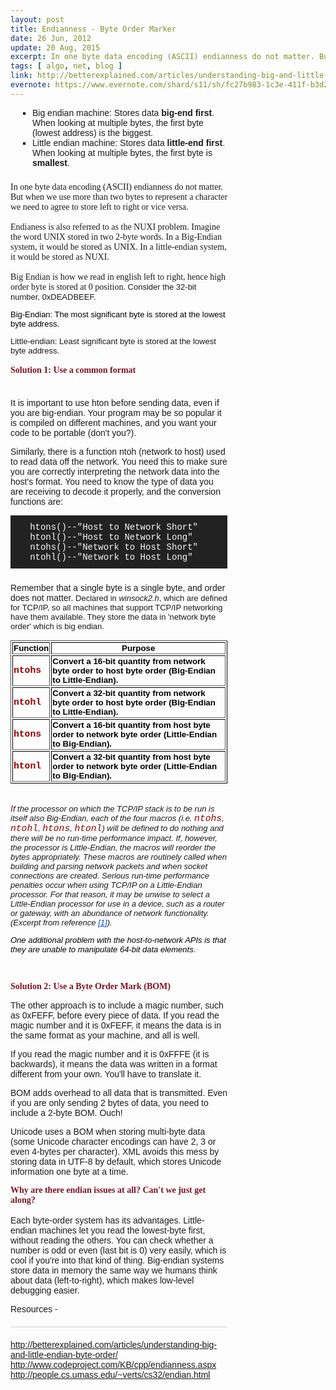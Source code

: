 ```yaml
---
layout: post
title: Endianness - Byte Order Marker
date: 26 Jun, 2012
update: 20 Aug, 2015
excerpt: In one byte data encoding (ASCII) endianness do not matter. But when we use more than two bytes to represent a character we need to agree to store left to right or vice versa.
tags: [ algo, net, blog ] 
link: http://betterexplained.com/articles/understanding-big-and-little-endian-byte-order/ 
evernote: https://www.evernote.com/shard/s11/sh/fc27b983-1c3e-411f-b3d2-3fc8bd9df9ff/43b61d5be27f37eb52d7926e86d78481 
---
```

<en-note>
<div style="display: block; border-bottom-width: medium; border-bottom-style: none; margin: 0px; padding: 0px 0pt 0pt; position: relative; font-family: Verdana, sans-serif;">
<div style="background-repeat: initial initial;display:block;width:68.9%;">
<div style="border: 0pt none; font-style: inherit; margin: 0pt; outline: none 0pt; padding: 0pt; vertical-align: baseline; clear: both; text-decoration: none;">
<div>
<div style="background-attachment: scroll; background-color: transparent; background-image: none; border: 0px none rgb(0, 0, 0); border-collapse: separate; border-spacing: 0px; bottom: auto; caption-side: top; clear: none; clip: auto; content: none; counter-increment: none; counter-reset: none; cursor: auto; direction: ltr; display: block; empty-cells: show; float: none; font-family: Verdana, Arial, sans-serif; font-style: normal; font-variant: normal; font-weight: 400; height: auto; left: auto; letter-spacing: normal; list-style: disc outside none; margin: 13.3333px 0px; max-height: none; max-width: none; min-height: 0px; min-width: 0px; opacity: 1; outline: rgb(0, 0, 0) none 0px; outline-offset: 0px; overflow: visible; padding: 0px; page-break-after: auto; page-break-before: auto; pointer-events: auto; position: static; right: auto; table-layout: auto; text-align: start; text-decoration: none; text-indent: 0px; text-shadow: none; text-transform: none; top: auto; unicode-bidi: embed; vertical-align: baseline; visibility: visible; white-space: normal; width: auto; word-spacing: 0px; z-index: auto; background-clip: border-box; background-origin: padding-box; border-bottom-left-radius: 0px; border-bottom-right-radius: 0px; border-top-left-radius: 0px; border-top-right-radius: 0px; resize: none; word-wrap: normal; clip-path: none; clip-rule: nonzero; color-interpolation: srgb; color-interpolation-filters: linearrgb; dominant-baseline: auto; fill: #000000; fill-opacity: 1; fill-rule: nonzero; filter: none; flood-color: #000000; flood-opacity: 1; lighting-color: #ffffff; image-rendering: auto; mask: none; marker-end: none; marker-mid: none; marker-start: none; shape-rendering: auto; stop-color: #000000; stop-opacity: 1; stroke: none; stroke-dasharray: none; stroke-dashoffset: 0px; stroke-linecap: butt; stroke-linejoin: miter; stroke-miterlimit: 4; stroke-opacity: 1; stroke-width: 1px; text-anchor: start; text-rendering: auto; background-position: 0% 0%; background-repeat: repeat repeat;"></div>
<ul style="border: 0pt none; font-family: inherit; font-style: inherit; font-weight: inherit; margin: 0pt 0pt 1.625em 2.5em; outline: none 0pt; padding: 0pt; vertical-align: baseline; list-style: square outside none;">
<li style="border: 0pt none; font-family: inherit; font-style: inherit; font-weight: inherit; margin: 0pt; outline: none 0pt; padding: 0pt; vertical-align: baseline;">Big endian machine: Stores data <strong style="border: 0pt none; font-family: inherit; font-style: inherit; font-weight: bold; margin: 0pt; outline: none 0pt; padding: 0pt; vertical-align: baseline;">big-end first</strong>. When looking at multiple bytes, the first byte (lowest address) is the biggest.</li>
<li style="border: 0pt none; font-family: inherit; font-style: inherit; font-weight: inherit; margin: 0pt; outline: none 0pt; padding: 0pt; vertical-align: baseline;">Little endian machine: Stores data <strong style="border: 0pt none; font-family: inherit; font-style: inherit; font-weight: bold; margin: 0pt; outline: none 0pt; padding: 0pt; vertical-align: baseline;">little-end first</strong>. When looking at multiple bytes, the first byte is <strong style="border: 0pt none; font-family: inherit; font-style: inherit; font-weight: bold; margin: 0pt; outline: none 0pt; padding: 0pt; vertical-align: baseline;">smallest</strong>.</li>
</ul>
<div style="background-attachment: scroll; background-color: transparent; background-image: none; border: 0px none rgb(0, 0, 0); border-collapse: separate; border-spacing: 0px; bottom: auto; caption-side: top; clear: none; clip: auto; content: none; counter-increment: none; counter-reset: none; cursor: auto; direction: ltr; display: block; empty-cells: show; float: none; font-family: Verdana, Arial, sans-serif; font-style: normal; font-variant: normal; font-weight: 400; height: auto; left: auto; letter-spacing: normal; list-style: disc outside none; margin: 13.3333px 0px; max-height: none; max-width: none; min-height: 0px; min-width: 0px; opacity: 1; outline: rgb(0, 0, 0) none 0px; outline-offset: 0px; overflow: visible; padding: 0px; page-break-after: auto; page-break-before: auto; pointer-events: auto; position: static; right: auto; table-layout: auto; text-align: start; text-decoration: none; text-indent: 0px; text-shadow: none; text-transform: none; top: auto; unicode-bidi: embed; vertical-align: baseline; visibility: visible; white-space: normal; width: auto; word-spacing: 0px; z-index: auto; background-clip: border-box; background-origin: padding-box; border-bottom-left-radius: 0px; border-bottom-right-radius: 0px; border-top-left-radius: 0px; border-top-right-radius: 0px; resize: none; word-wrap: normal; clip-path: none; clip-rule: nonzero; color-interpolation: srgb; color-interpolation-filters: linearrgb; dominant-baseline: auto; fill: #000000; fill-opacity: 1; fill-rule: nonzero; filter: none; flood-color: #000000; flood-opacity: 1; lighting-color: #ffffff; image-rendering: auto; mask: none; marker-end: none; marker-mid: none; marker-start: none; shape-rendering: auto; stop-color: #000000; stop-opacity: 1; stroke: none; stroke-dasharray: none; stroke-dashoffset: 0px; stroke-linecap: butt; stroke-linejoin: miter; stroke-miterlimit: 4; stroke-opacity: 1; stroke-width: 1px; text-anchor: start; text-rendering: auto; background-position: 0% 0%; background-repeat: repeat repeat;"></div>
</div>
<div><span style="font-family: Georgia;">In one byte data encoding (ASCII) endianness do not matter. But when we use more than two bytes to represent a character we need to agree to store left to right or vice versa.</span></div>
<div><span style="font-family: Georgia;"><br/></span></div>
<div><span style="font-family: Georgia;">Endianess is also referred to as the NUXI problem. Imagine the word UNIX stored in two 2-byte words. In a Big-Endian system, it would be stored as UNIX. In a little-endian system, it would be stored as NUXI.</span></div>
<div><span style="font-family: Georgia;"><br/></span></div>
<div><span style="font-family: Georgia;">Big Endian is how we read in english left to right, hence high order byte is stored at 0 position.</span><span style="font-family: Verdana, Arial, sans-serif;"><span style="font-size: 13px;"> Consider the 32-bit number, 0xDEADBEEF. </span></span></div>
<div>
<p style="background-attachment: scroll; background-color: transparent; background-image: none; border-bottom-color: rgb(0, 0, 0); border-bottom-style: none; border-bottom-width: 0px; border-collapse: separate; border-left-color: rgb(0, 0, 0); border-left-style: none; border-left-width: 0px; border-right-color: rgb(0, 0, 0); border-right-style: none; border-right-width: 0px; -webkit-border-horizontal-spacing: 0px; -webkit-border-vertical-spacing: 0px; border-top-color: rgb(0, 0, 0); border-top-style: none; border-top-width: 0px; bottom: auto; caption-side: top; clear: none; clip: auto; color: rgb(0, 0, 0); content: none; counter-increment: none; counter-reset: none; cursor: auto; direction: ltr; display: block; empty-cells: show; float: none; font-family: Verdana, Arial, sans-serif; font-size: 13.3333px; font-style: normal; font-variant: normal; font-weight: 400; height: auto; left: auto; letter-spacing: normal; list-style-image: none; list-style-position: outside; list-style-type: disc; margin-bottom: 13.3333px; margin-left: 0px; margin-right: 0px; margin-top: 13.3333px; max-height: none; max-width: none; min-height: 0px; min-width: 0px; opacity: 1; outline-color: rgb(0, 0, 0); outline-style: none; outline-width: 0px; outline-offset: 0px; overflow-x: visible; overflow-y: visible; padding-bottom: 0px; padding-left: 0px; padding-right: 0px; padding-top: 0px; page-break-after: auto; page-break-before: auto; pointer-events: auto; position: static; right: auto; table-layout: auto; text-align: start; text-decoration: none; text-indent: 0px; text-shadow: none; text-transform: none; top: auto; unicode-bidi: embed; vertical-align: baseline; visibility: visible; white-space: normal; width: auto; word-spacing: 0px; z-index: auto; background-clip: border-box; background-origin: padding-box; background-size: ; border-bottom-left-radius: 0px 0px; border-bottom-right-radius: 0px 0px; border-top-left-radius: 0px 0px; border-top-right-radius: 0px 0px; resize: none; word-wrap: normal; clip-path: none; clip-rule: nonzero; color-interpolation: srgb; color-interpolation-filters: linearrgb; dominant-baseline: auto; fill: #000000; fill-opacity: 1; fill-rule: nonzero; filter: none; flood-color: #000000; flood-opacity: 1; lighting-color: #FFFFFF; image-rendering: auto; mask: none; marker-end: none; marker-mid: none; marker-start: none; shape-rendering: auto; stop-color: #000000; stop-opacity: 1; stroke: none; stroke-dasharray: none; stroke-dashoffset: 0px; stroke-linecap: butt; stroke-linejoin: miter; stroke-miterlimit: 4; stroke-opacity: 1; stroke-width: 1px; text-anchor: start; text-rendering: auto; background-position: 0% 0%; background-repeat: repeat repeat;"><en-media alt="Big-Endian" hash="b0ff716482c1758c38e36168e4e386c4" height="152" style="cursor: default; vertical-align: middle; height: auto;" type="image/gif" width="381"></en-media></p>
<div style="background-attachment: scroll; background-color: transparent; background-image: none; border: 0px none rgb(0, 0, 0); border-collapse: separate; border-spacing: 0px; bottom: auto; caption-side: top; clear: none; clip: auto; color: rgb(0, 0, 0); content: none; counter-increment: none; counter-reset: none; cursor: auto; direction: ltr; display: block; empty-cells: show; float: none; font-family: Verdana, Arial, sans-serif; font-size: 13px; font-style: normal; font-variant: normal; font-weight: 400; height: auto; left: auto; letter-spacing: normal; list-style: disc outside none; margin: 13.3333px 0px; max-height: none; max-width: none; min-height: 0px; min-width: 0px; opacity: 1; outline: rgb(0, 0, 0) none 0px; outline-offset: 0px; overflow: visible; padding: 0px; page-break-after: auto; page-break-before: auto; pointer-events: auto; position: static; right: auto; table-layout: auto; text-align: start; text-decoration: none; text-indent: 0px; text-shadow: none; text-transform: none; top: auto; unicode-bidi: embed; vertical-align: baseline; visibility: visible; white-space: normal; width: auto; word-spacing: 0px; z-index: auto; background-clip: border-box; background-origin: padding-box; border-bottom-left-radius: 0px; border-bottom-right-radius: 0px; border-top-left-radius: 0px; border-top-right-radius: 0px; resize: none; word-wrap: normal; clip-path: none; clip-rule: nonzero; color-interpolation: srgb; color-interpolation-filters: linearrgb; dominant-baseline: auto; fill: #000000; fill-opacity: 1; fill-rule: nonzero; filter: none; flood-color: #000000; flood-opacity: 1; lighting-color: #ffffff; image-rendering: auto; mask: none; marker-end: none; marker-mid: none; marker-start: none; shape-rendering: auto; stop-color: #000000; stop-opacity: 1; stroke: none; stroke-dasharray: none; stroke-dashoffset: 0px; stroke-linecap: butt; stroke-linejoin: miter; stroke-miterlimit: 4; stroke-opacity: 1; stroke-width: 1px; text-anchor: start; text-rendering: auto; background-position: 0% 0%; background-repeat: repeat repeat;">
<div>Big-Endian: The most significant byte is stored at the lowest byte address.</div>
</div>
<p style="background-attachment: scroll; background-color: transparent; background-image: none; border-bottom-color: rgb(0, 0, 0); border-bottom-style: none; border-bottom-width: 0px; border-collapse: separate; border-left-color: rgb(0, 0, 0); border-left-style: none; border-left-width: 0px; border-right-color: rgb(0, 0, 0); border-right-style: none; border-right-width: 0px; -webkit-border-horizontal-spacing: 0px; -webkit-border-vertical-spacing: 0px; border-top-color: rgb(0, 0, 0); border-top-style: none; border-top-width: 0px; bottom: auto; caption-side: top; clear: none; clip: auto; color: rgb(0, 0, 0); content: none; counter-increment: none; counter-reset: none; cursor: auto; direction: ltr; display: block; empty-cells: show; float: none; font-family: Verdana, Arial, sans-serif; font-size: 13.3333px; font-style: normal; font-variant: normal; font-weight: 400; height: auto; left: auto; letter-spacing: normal; list-style-image: none; list-style-position: outside; list-style-type: disc; margin-bottom: 13.3333px; margin-left: 0px; margin-right: 0px; margin-top: 13.3333px; max-height: none; max-width: none; min-height: 0px; min-width: 0px; opacity: 1; outline-color: rgb(0, 0, 0); outline-style: none; outline-width: 0px; outline-offset: 0px; overflow-x: visible; overflow-y: visible; padding-bottom: 0px; padding-left: 0px; padding-right: 0px; padding-top: 0px; page-break-after: auto; page-break-before: auto; pointer-events: auto; position: static; right: auto; table-layout: auto; text-align: start; text-decoration: none; text-indent: 0px; text-shadow: none; text-transform: none; top: auto; unicode-bidi: embed; vertical-align: baseline; visibility: visible; white-space: normal; width: auto; word-spacing: 0px; z-index: auto; background-clip: border-box; background-origin: padding-box; background-size: ; border-bottom-left-radius: 0px 0px; border-bottom-right-radius: 0px 0px; border-top-left-radius: 0px 0px; border-top-right-radius: 0px 0px; resize: none; word-wrap: normal; clip-path: none; clip-rule: nonzero; color-interpolation: srgb; color-interpolation-filters: linearrgb; dominant-baseline: auto; fill: #000000; fill-opacity: 1; fill-rule: nonzero; filter: none; flood-color: #000000; flood-opacity: 1; lighting-color: #FFFFFF; image-rendering: auto; mask: none; marker-end: none; marker-mid: none; marker-start: none; shape-rendering: auto; stop-color: #000000; stop-opacity: 1; stroke: none; stroke-dasharray: none; stroke-dashoffset: 0px; stroke-linecap: butt; stroke-linejoin: miter; stroke-miterlimit: 4; stroke-opacity: 1; stroke-width: 1px; text-anchor: start; text-rendering: auto; background-position: 0% 0%; background-repeat: repeat repeat;"><en-media alt="Little-Endian" hash="894690183e7c4e948860c143a6803ceb" height="159" style="cursor: default; vertical-align: middle; height: auto;" type="image/gif" width="380"></en-media></p>
</div>
<div style="background-attachment: scroll; background-color: transparent; background-image: none; border: 0px none rgb(0, 0, 0); border-collapse: separate; border-spacing: 0px; bottom: auto; caption-side: top; clear: none; clip: auto; content: none; counter-increment: none; counter-reset: none; cursor: auto; direction: ltr; display: block; empty-cells: show; float: none; font-family: Verdana, Arial, sans-serif; font-style: normal; font-variant: normal; font-weight: 400; height: auto; left: auto; letter-spacing: normal; list-style: disc outside none; margin: 13.3333px 0px; max-height: none; max-width: none; min-height: 0px; min-width: 0px; opacity: 1; outline: rgb(0, 0, 0) none 0px; outline-offset: 0px; overflow: visible; padding: 0px; page-break-after: auto; page-break-before: auto; pointer-events: auto; position: static; right: auto; table-layout: auto; text-align: start; text-decoration: none; text-indent: 0px; text-shadow: none; text-transform: none; top: auto; unicode-bidi: embed; vertical-align: baseline; visibility: visible; white-space: normal; width: auto; word-spacing: 0px; z-index: auto; background-clip: border-box; background-origin: padding-box; border-bottom-left-radius: 0px; border-bottom-right-radius: 0px; border-top-left-radius: 0px; border-top-right-radius: 0px; resize: none; word-wrap: normal; clip-path: none; clip-rule: nonzero; color-interpolation: srgb; color-interpolation-filters: linearrgb; dominant-baseline: auto; fill: #000000; fill-opacity: 1; fill-rule: nonzero; filter: none; flood-color: #000000; flood-opacity: 1; lighting-color: #ffffff; image-rendering: auto; mask: none; marker-end: none; marker-mid: none; marker-start: none; shape-rendering: auto; stop-color: #000000; stop-opacity: 1; stroke: none; stroke-dasharray: none; stroke-dashoffset: 0px; stroke-linecap: butt; stroke-linejoin: miter; stroke-miterlimit: 4; stroke-opacity: 1; stroke-width: 1px; text-anchor: start; text-rendering: auto; background-position: 0% 0%; background-repeat: repeat repeat;">
<div><span style="font-size: 13px;">Little-endian: Least significant byte is stored at the lowest byte address.</span></div>
<div><b><span style="font-family: Georgia;"><span style="color: rgb(130, 17, 34);"><br/></span></span></b></div>
<div><span style="font-family: Georgia;"><span style="color: rgb(130, 17, 34);"><b><span style="font-size: 12px;"><span style="font-size: 14px;">Solution 1: Use a common format</span></span></b></span></span></div>
</div>
<div style="background-attachment: scroll; background-color: transparent; background-image: none; border: 0px none rgb(0, 0, 0); border-collapse: separate; border-spacing: 0px; bottom: auto; caption-side: top; clear: none; clip: auto; content: none; counter-increment: none; counter-reset: none; cursor: auto; direction: ltr; display: block; empty-cells: show; float: none; font-family: Verdana, Arial, sans-serif; font-style: normal; font-variant: normal; font-weight: 400; height: auto; left: auto; letter-spacing: normal; list-style: disc outside none; margin: 13.3333px 0px; max-height: none; max-width: none; min-height: 0px; min-width: 0px; opacity: 1; outline: rgb(0, 0, 0) none 0px; outline-offset: 0px; overflow: visible; padding: 0px; page-break-after: auto; page-break-before: auto; pointer-events: auto; position: static; right: auto; table-layout: auto; text-align: start; text-decoration: none; text-indent: 0px; text-shadow: none; text-transform: none; top: auto; unicode-bidi: embed; vertical-align: baseline; visibility: visible; white-space: normal; width: auto; word-spacing: 0px; z-index: auto; background-clip: border-box; background-origin: padding-box; border-bottom-left-radius: 0px; border-bottom-right-radius: 0px; border-top-left-radius: 0px; border-top-right-radius: 0px; resize: none; word-wrap: normal; clip-path: none; clip-rule: nonzero; color-interpolation: srgb; color-interpolation-filters: linearrgb; dominant-baseline: auto; fill: #000000; fill-opacity: 1; fill-rule: nonzero; filter: none; flood-color: #000000; flood-opacity: 1; lighting-color: #ffffff; image-rendering: auto; mask: none; marker-end: none; marker-mid: none; marker-start: none; shape-rendering: auto; stop-color: #000000; stop-opacity: 1; stroke: none; stroke-dasharray: none; stroke-dashoffset: 0px; stroke-linecap: butt; stroke-linejoin: miter; stroke-miterlimit: 4; stroke-opacity: 1; stroke-width: 1px; text-anchor: start; text-rendering: auto; background-position: 0% 0%; background-repeat: repeat repeat;"></div>
</div>
</div>
<div style="border: 0pt none; font-family: inherit; font-style: inherit; font-weight: inherit; margin: 0pt; outline: none 0pt; padding: 1.625em 0pt 0pt; vertical-align: baseline; width: 68.9%;">
<div style="border: 0pt none; font-family: inherit; font-style: inherit; font-weight: inherit; margin: 0pt 0pt 1em; outline: none 0pt; padding: 0pt; vertical-align: baseline;">
<div>It is important to use hton before sending data, even if you are big-endian. Your program may be so popular it is compiled on different machines, and you want your code to be portable (don't you?).</div>
</div>
<p style="border: 0pt none; font-family: inherit; font-style: inherit; font-weight: inherit; margin: 0pt 0pt 1em; outline: none 0pt; padding: 0pt; vertical-align: baseline;">Similarly, there is a function ntoh (network to host) used to read data off the network. You need this to make sure you are correctly interpreting the network data into the host's format. You need to know the type of data you are receiving to decode it properly, and the conversion functions are:</p>
<pre style="background-image: none; border: 0pt none; font-family: 'Courier 10 Pitch', Courier, monospace; font-style: normal; font-weight: normal; margin: 0pt 0pt 1.625em; outline: none 0pt; padding: 0.75em 1.625em; vertical-align: baseline; background-attachment: scroll; background-color: rgb(34, 34, 34); font-variant: normal; overflow: auto; color: rgb(250, 250, 250); background-position: 0% 0%; background-repeat: repeat repeat;">
 htons()--"Host to Network Short"
 htonl()--"Host to Network Long"
 ntohs()--"Network to Host Short"
 ntohl()--"Network to Host Long"
</pre>
<div style="border: 0pt none; font-family: inherit; font-style: inherit; font-weight: inherit; margin: 0pt 0pt 1em; outline: none 0pt; padding: 0pt; vertical-align: baseline;">
<div>Remember that a single byte is a single byte, and order does not matter.<span style="font-size: 13px;"> Declared in <i style="display:inline;font-style:italic;margin-bottom:0px;margin-top:0px;unicode-bidi:normal;">winsock2.h</i>, which are defined for TCP/IP, so all machines that support TCP/IP networking have them available. They store the data in 'network byte order' which is big endian.</span></div>
<div><span style="font-size: 13px;"><br/></span></div>
<div>
<div>
<table border="1" style="background-attachment: scroll; background-color: transparent; background-image: none; border-bottom-color: rgb(0, 0, 0); border-bottom-style: outset; border-bottom-width: 1px; border-collapse: separate; border-left-color: rgb(0, 0, 0); border-left-style: outset; border-left-width: 1px; border-right-color: rgb(0, 0, 0); border-right-style: outset; border-right-width: 1px; -webkit-border-horizontal-spacing: 2px; -webkit-border-vertical-spacing: 2px; border-top-color: rgb(0, 0, 0); border-top-style: outset; border-top-width: 1px; bottom: auto; caption-side: top; clear: none; clip: auto; color: rgb(0, 0, 0); content: none; counter-increment: none; counter-reset: none; cursor: auto; direction: ltr; display: table; empty-cells: show; float: none; font-family: serif; font-size: 16px; font-style: normal; font-variant: normal; font-weight: 400; height: auto; left: auto; letter-spacing: normal; list-style-image: none; list-style-position: outside; list-style-type: disc; margin-bottom: 0px; margin-left: 0px; margin-right: 0px; margin-top: 0px; max-height: none; max-width: none; min-height: 0px; min-width: 0px; opacity: 1; outline-color: rgb(0, 0, 0); outline-style: none; outline-width: 0px; outline-offset: 0px; overflow-x: visible; overflow-y: visible; padding-bottom: 0px; padding-left: 0px; padding-right: 0px; padding-top: 0px; page-break-after: auto; page-break-before: auto; pointer-events: auto; position: static; right: auto; table-layout: auto; text-align: start; text-decoration: none; text-indent: 0px; text-shadow: none; text-transform: none; top: auto; unicode-bidi: embed; vertical-align: baseline; visibility: visible; white-space: normal; width: auto; word-spacing: 0px; z-index: auto; background-clip: border-box; background-origin: padding-box; background-size: ; border-bottom-left-radius: 0px 0px; border-bottom-right-radius: 0px 0px; border-top-left-radius: 0px 0px; border-top-right-radius: 0px 0px; resize: none; word-wrap: normal; clip-path: none; clip-rule: nonzero; color-interpolation: srgb; color-interpolation-filters: linearrgb; dominant-baseline: auto; fill: #000000; fill-opacity: 1; fill-rule: nonzero; filter: none; flood-color: #000000; flood-opacity: 1; lighting-color: #FFFFFF; image-rendering: auto; mask: none; marker-end: none; marker-mid: none; marker-start: none; shape-rendering: auto; stop-color: #000000; stop-opacity: 1; stroke: none; stroke-dasharray: none; stroke-dashoffset: 0px; stroke-linecap: butt; stroke-linejoin: miter; stroke-miterlimit: 4; stroke-opacity: 1; stroke-width: 1px; text-anchor: start; text-rendering: auto; background-position: 0% 0%; background-repeat: repeat repeat;">
<tbody style="border-bottom-style:none;border-bottom-width:0px;border-left-style:none;border-left-width:0px;border-right-style:none;border-right-width:0px;border-top-style:none;border-top-width:0px;display:table-row-group;vertical-align:middle;-moz-box-sizing:content-box;">
<tr style="display:table-row;font-family:Verdana,Arial,Sans-Serif;font-size:13.3333px;-moz-column-gap:13.3333px;">
<th style="border-bottom-style:inset;border-bottom-width:1px;border-left-style:inset;border-left-width:1px;border-right-style:inset;border-right-width:1px;border-top-style:inset;border-top-width:1px;display:table-cell;font-weight:700;padding-bottom:1px;padding-left:1px;padding-right:1px;padding-top:1px;text-align:center;">Function</th>
<th style="border-bottom-style:inset;border-bottom-width:1px;border-left-style:inset;border-left-width:1px;border-right-style:inset;border-right-width:1px;border-top-style:inset;border-top-width:1px;display:table-cell;font-weight:700;padding-bottom:1px;padding-left:1px;padding-right:1px;padding-top:1px;text-align:center;">Purpose</th>
</tr>
<tr style="display:table-row;font-family:Verdana,Arial,Sans-Serif;font-size:13.3333px;-moz-column-gap:13.3333px;">
<td style="border-bottom-style:inset;border-bottom-width:1px;border-left-style:inset;border-left-width:1px;border-right-style:inset;border-right-width:1px;border-top-style:inset;border-top-width:1px;display:table-cell;padding-bottom:1px;padding-left:1px;padding-right:1px;padding-top:1px;"><b><code style="border-bottom-color:rgb(153, 0, 0);border-bottom-style:none;border-bottom-width:0px;border-left-color:rgb(153, 0, 0);border-left-style:none;border-left-width:0px;border-right-color:rgb(153, 0, 0);border-right-style:none;border-right-width:0px;border-top-color:rgb(153, 0, 0);border-top-style:none;border-top-width:0px;color:rgb(153, 0, 0);display:inline;font-family:'Courier New',Courier,mono;font-size:14.6667px;padding-bottom:0px;padding-left:0px;padding-right:0px;padding-top:0px;unicode-bidi:normal;vertical-align:baseline;-moz-column-gap:14.6667px;-moz-column-rule-color:rgb(153, 0, 0);">ntohs</code></b></td>
<td style="border-bottom-style:inset;border-bottom-width:1px;border-left-style:inset;border-left-width:1px;border-right-style:inset;border-right-width:1px;border-top-style:inset;border-top-width:1px;display:table-cell;padding-bottom:1px;padding-left:1px;padding-right:1px;padding-top:1px;"><b>Convert a 16-bit quantity from network byte order to host byte order (Big-Endian to Little-Endian).</b></td>
</tr>
<tr style="display:table-row;font-family:Verdana,Arial,Sans-Serif;font-size:13.3333px;-moz-column-gap:13.3333px;">
<td style="border-bottom-style:inset;border-bottom-width:1px;border-left-style:inset;border-left-width:1px;border-right-style:inset;border-right-width:1px;border-top-style:inset;border-top-width:1px;display:table-cell;padding-bottom:1px;padding-left:1px;padding-right:1px;padding-top:1px;"><b><code style="border-bottom-color:rgb(153, 0, 0);border-bottom-style:none;border-bottom-width:0px;border-left-color:rgb(153, 0, 0);border-left-style:none;border-left-width:0px;border-right-color:rgb(153, 0, 0);border-right-style:none;border-right-width:0px;border-top-color:rgb(153, 0, 0);border-top-style:none;border-top-width:0px;color:rgb(153, 0, 0);display:inline;font-family:'Courier New',Courier,mono;font-size:14.6667px;padding-bottom:0px;padding-left:0px;padding-right:0px;padding-top:0px;unicode-bidi:normal;vertical-align:baseline;-moz-column-gap:14.6667px;-moz-column-rule-color:rgb(153, 0, 0);">ntohl</code></b></td>
<td style="border-bottom-style:inset;border-bottom-width:1px;border-left-style:inset;border-left-width:1px;border-right-style:inset;border-right-width:1px;border-top-style:inset;border-top-width:1px;display:table-cell;padding-bottom:1px;padding-left:1px;padding-right:1px;padding-top:1px;"><b>Convert a 32-bit quantity from network byte order to host byte order (Big-Endian to Little-Endian).</b></td>
</tr>
<tr style="display:table-row;font-family:Verdana,Arial,Sans-Serif;font-size:13.3333px;-moz-column-gap:13.3333px;">
<td style="border-bottom-style:inset;border-bottom-width:1px;border-left-style:inset;border-left-width:1px;border-right-style:inset;border-right-width:1px;border-top-style:inset;border-top-width:1px;display:table-cell;padding-bottom:1px;padding-left:1px;padding-right:1px;padding-top:1px;"><b><code style="border-bottom-color:rgb(153, 0, 0);border-bottom-style:none;border-bottom-width:0px;border-left-color:rgb(153, 0, 0);border-left-style:none;border-left-width:0px;border-right-color:rgb(153, 0, 0);border-right-style:none;border-right-width:0px;border-top-color:rgb(153, 0, 0);border-top-style:none;border-top-width:0px;color:rgb(153, 0, 0);display:inline;font-family:'Courier New',Courier,mono;font-size:14.6667px;padding-bottom:0px;padding-left:0px;padding-right:0px;padding-top:0px;unicode-bidi:normal;vertical-align:baseline;-moz-column-gap:14.6667px;-moz-column-rule-color:rgb(153, 0, 0);">htons</code></b></td>
<td style="border-bottom-style:inset;border-bottom-width:1px;border-left-style:inset;border-left-width:1px;border-right-style:inset;border-right-width:1px;border-top-style:inset;border-top-width:1px;display:table-cell;padding-bottom:1px;padding-left:1px;padding-right:1px;padding-top:1px;"><b>Convert a 16-bit quantity from host byte order to network byte order (Little-Endian to Big-Endian).</b></td>
</tr>
<tr style="display:table-row;font-family:Verdana,Arial,Sans-Serif;font-size:13.3333px;-moz-column-gap:13.3333px;">
<td style="border-bottom-style:inset;border-bottom-width:1px;border-left-style:inset;border-left-width:1px;border-right-style:inset;border-right-width:1px;border-top-style:inset;border-top-width:1px;display:table-cell;padding-bottom:1px;padding-left:1px;padding-right:1px;padding-top:1px;"><b><code style="border-bottom-color:rgb(153, 0, 0);border-bottom-style:none;border-bottom-width:0px;border-left-color:rgb(153, 0, 0);border-left-style:none;border-left-width:0px;border-right-color:rgb(153, 0, 0);border-right-style:none;border-right-width:0px;border-top-color:rgb(153, 0, 0);border-top-style:none;border-top-width:0px;color:rgb(153, 0, 0);display:inline;font-family:'Courier New',Courier,mono;font-size:14.6667px;padding-bottom:0px;padding-left:0px;padding-right:0px;padding-top:0px;unicode-bidi:normal;vertical-align:baseline;-moz-column-gap:14.6667px;-moz-column-rule-color:rgb(153, 0, 0);">htonl</code></b></td>
<td style="border-bottom-style:inset;border-bottom-width:1px;border-left-style:inset;border-left-width:1px;border-right-style:inset;border-right-width:1px;border-top-style:inset;border-top-width:1px;display:table-cell;padding-bottom:1px;padding-left:1px;padding-right:1px;padding-top:1px;"><b>Convert a 32-bit quantity from host byte order to network byte order (Little-Endian to Big-Endian).</b></td>
</tr>
</tbody>
</table>
</div>
<div><b><span style="color: rgb(130, 17, 34);"><br/></span></b></div>
<div><b><span style="color: rgb(130, 17, 34);"><br/></span></b></div>
<div><i><span style="color: rgb(130, 17, 34);">I</span></i><span style="font-family: Verdana, Arial, sans-serif;"><span style="font-size: 13px;"><i>f the processor on which the TCP/IP stack is to be run is itself also Big-Endian, each of the four macros (i.e. <code style="border-bottom-color:rgb(153, 0, 0);border-left-color:rgb(153, 0, 0);border-right-color:rgb(153, 0, 0);border-top-color:rgb(153, 0, 0);color:rgb(153, 0, 0);display:inline;font-family:'Courier New',Courier,mono;font-size:14.6667px;margin-bottom:0px;margin-top:0px;unicode-bidi:normal;-moz-column-gap:14.6667px;-moz-column-rule-color:rgb(153, 0, 0);">ntohs</code>, <code style="border-bottom-color:rgb(153, 0, 0);border-left-color:rgb(153, 0, 0);border-right-color:rgb(153, 0, 0);border-top-color:rgb(153, 0, 0);color:rgb(153, 0, 0);display:inline;font-family:'Courier New',Courier,mono;font-size:14.6667px;margin-bottom:0px;margin-top:0px;unicode-bidi:normal;-moz-column-gap:14.6667px;-moz-column-rule-color:rgb(153, 0, 0);">ntohl</code>, <code style="border-bottom-color:rgb(153, 0, 0);border-left-color:rgb(153, 0, 0);border-right-color:rgb(153, 0, 0);border-top-color:rgb(153, 0, 0);color:rgb(153, 0, 0);display:inline;font-family:'Courier New',Courier,mono;font-size:14.6667px;margin-bottom:0px;margin-top:0px;unicode-bidi:normal;-moz-column-gap:14.6667px;-moz-column-rule-color:rgb(153, 0, 0);">htons</code>, <code style="border-bottom-color:rgb(153, 0, 0);border-left-color:rgb(153, 0, 0);border-right-color:rgb(153, 0, 0);border-top-color:rgb(153, 0, 0);color:rgb(153, 0, 0);display:inline;font-family:'Courier New',Courier,mono;font-size:14.6667px;margin-bottom:0px;margin-top:0px;unicode-bidi:normal;-moz-column-gap:14.6667px;-moz-column-rule-color:rgb(153, 0, 0);">htonl</code>) will be defined to do nothing and there will be no run-time performance impact. If, however, the processor is Little-Endian, the macros will reorder the bytes appropriately. These macros are routinely called when building and parsing network packets and when socket connections are created. Serious run-time performance penalties occur when using TCP/IP on a Little-Endian processor. For that reason, it may be unwise to select a Little-Endian processor for use in a device, such as a router or gateway, with an abundance of network functionality. (Excerpt from reference <a href="http://www.codeproject.com/KB/cpp/endianness.aspx#[1]" style="border-bottom-color:rgb(0, 76, 213);border-left-color:rgb(0, 76, 213);border-right-color:rgb(0, 76, 213);border-top-color:rgb(0, 76, 213);color:rgb(0, 76, 213);cursor:pointer;-moz-column-rule-color:rgb(0, 76, 213);">[1]</a>).</i></span></span></div>
<div style="background-attachment: scroll; background-color: transparent; background-image: none; border: 0px none rgb(0, 0, 0); border-collapse: separate; border-spacing: 0px; bottom: auto; caption-side: top; clear: none; clip: auto; color: rgb(0, 0, 0); content: none; counter-increment: none; counter-reset: none; cursor: auto; direction: ltr; display: block; empty-cells: show; float: none; font-family: Verdana, Arial, sans-serif; font-size: 13px; font-style: normal; font-variant: normal; font-weight: 400; height: auto; left: auto; letter-spacing: normal; list-style: disc outside none; margin: 13.3333px 0px; max-height: none; max-width: none; min-height: 0px; min-width: 0px; opacity: 1; outline: rgb(0, 0, 0) none 0px; outline-offset: 0px; overflow: visible; padding: 0px; page-break-after: auto; page-break-before: auto; pointer-events: auto; position: static; right: auto; table-layout: auto; text-align: start; text-decoration: none; text-indent: 0px; text-shadow: none; text-transform: none; top: auto; unicode-bidi: embed; vertical-align: baseline; visibility: visible; white-space: normal; width: auto; word-spacing: 0px; z-index: auto; background-clip: border-box; background-origin: padding-box; border-bottom-left-radius: 0px; border-bottom-right-radius: 0px; border-top-left-radius: 0px; border-top-right-radius: 0px; resize: none; word-wrap: normal; clip-path: none; clip-rule: nonzero; color-interpolation: srgb; color-interpolation-filters: linearrgb; dominant-baseline: auto; fill: #000000; fill-opacity: 1; fill-rule: nonzero; filter: none; flood-color: #000000; flood-opacity: 1; lighting-color: #ffffff; image-rendering: auto; mask: none; marker-end: none; marker-mid: none; marker-start: none; shape-rendering: auto; stop-color: #000000; stop-opacity: 1; stroke: none; stroke-dasharray: none; stroke-dashoffset: 0px; stroke-linecap: butt; stroke-linejoin: miter; stroke-miterlimit: 4; stroke-opacity: 1; stroke-width: 1px; text-anchor: start; text-rendering: auto; background-position: 0% 0%; background-repeat: repeat repeat;">
<div><i>One additional problem with the host-to-network APIs is that they are unable to manipulate 64-bit data elements.</i></div>
</div>
</div>
<div><br/></div>
</div>
<div style="border: 0pt none; font-family: inherit; font-style: inherit; font-weight: inherit; margin: 0pt 0pt 1em; outline: none 0pt; padding: 0pt; vertical-align: baseline;">
<div><span style="color: rgb(130, 17, 34);"><span style="font-family: Georgia;"><b><span style="font-size: 12px;"><span style="font-size: 14px;">Solution 2: Use a Byte Order Mark (BOM)</span></span></b></span></span></div>
</div>
<p style="border: 0pt none; font-family: inherit; font-style: inherit; font-weight: inherit; margin: 0pt 0pt 1em; outline: none 0pt; padding: 0pt; vertical-align: baseline;">The other approach is to include a magic number, such as 0xFEFF, before every piece of data. If you read the magic number and it is 0xFEFF, it means the data is in the same format as your machine, and all is well.</p>
<div style="border: 0pt none; font-family: inherit; font-style: inherit; font-weight: inherit; margin: 0pt 0pt 1em; outline: none 0pt; padding: 0pt; vertical-align: baseline;">
<div>If you read the magic number and it is 0xFFFE (it is backwards), it means the data was written in a format different from your own. You'll have to translate it.</div>
</div>
<div style="border: 0pt none; font-family: inherit; font-style: inherit; font-weight: inherit; margin: 0pt 0pt 1em; outline: none 0pt; padding: 0pt; vertical-align: baseline;">
<div><span style="border: 0pt none; font-family: inherit; font-style: inherit; font-weight: inherit; margin: 0pt; outline: none 0pt; padding: 0pt; vertical-align: baseline;">BOM</span> adds overhead to all data that is transmitted. Even if you are only sending 2 bytes of data, you need to include a 2-byte <span style="border: 0pt none; font-family: inherit; font-style: inherit; font-weight: inherit; margin: 0pt; outline: none 0pt; padding: 0pt; vertical-align: baseline;">BOM.</span> Ouch!</div>
</div>
<div style="border: 0pt none; font-family: inherit; font-style: inherit; font-weight: inherit; margin: 0pt 0pt 1em; outline: none 0pt; padding: 0pt; vertical-align: baseline;">
<div>Unicode uses a <span style="border: 0pt none; font-family: inherit; font-style: inherit; font-weight: inherit; margin: 0pt; outline: none 0pt; padding: 0pt; vertical-align: baseline;">BOM</span> when storing multi-byte data (some Unicode character encodings can have 2, 3 or even 4-bytes per character). <span style="border: 0pt none; font-family: inherit; font-style: inherit; font-weight: inherit; margin: 0pt; outline: none 0pt; padding: 0pt; vertical-align: baseline;">XML</span> avoids this mess by storing data in <span style="border: 0pt none; font-family: inherit; font-style: inherit; font-weight: inherit; margin: 0pt; outline: none 0pt; padding: 0pt; vertical-align: baseline;">UTF</span>-8 by default, which stores Unicode information one byte at a time. </div>
</div>
<div><span style="color: rgb(130, 17, 34);"><span style="font-family: Georgia;"><b><span style="font-size: 12px;"><span style="font-size: 14px;">Why are there endian issues at all? Can't we just get along?</span></span></b></span></span></div>
<div style="border: 0pt none; font-family: inherit; font-style: inherit; font-weight: inherit; margin: 0pt 0pt 1em; outline: none 0pt; padding: 0pt; vertical-align: baseline;">
<div><br/></div>
<div>Each byte-order system has its advantages. Little-endian machines let you read the lowest-byte first, without reading the others. You can check whether a number is odd or even (last bit is 0) very easily, which is cool if you're into that kind of thing. Big-endian systems store data in memory the same way we humans think about data (left-to-right), which makes low-level debugging easier.</div>
</div>
<div style="border: 0pt none; font-family: inherit; font-style: inherit; font-weight: inherit; margin: 0pt 0pt 1em; outline: none 0pt; padding: 0pt; vertical-align: baseline;">
<div><span style="font-size: 100%;">Resources -</span></div>
</div>
</div>
<div style="background-repeat: initial initial;border-top-width:0pt;border-right-width:0pt;border-bottom-width:0pt;border-left-width:0pt;border-top-style:none;border-right-style:none;border-bottom-style:none;border-left-style:none;border-top-color:initial;border-right-color:initial;border-bottom-color:initial;border-left-color:initial;border-image:initial;font-family:inherit;font-size:100%;font-style:inherit;font-weight:inherit;margin-top:0pt;margin-right:0pt;margin-bottom:0pt;margin-left:0pt;outline-width:0pt;outline-style:none;outline-color:initial;padding-top:0pt;padding-right:0pt;padding-bottom:0pt;padding-left:0pt;vertical-align:baseline;">
<div style="background-repeat: initial initial;border-top-width:1px;border-right-width:0pt;border-bottom-width:0pt;border-left-width:0pt;border-top-style:solid;border-right-style:none;border-bottom-style:none;border-left-style:none;border-top-color:rgb(204, 204, 204);border-right-color:initial;border-bottom-color:initial;border-left-color:initial;border-image:initial;font-family:inherit;font-size:100%;font-style:inherit;font-weight:inherit;margin-top:20px;margin-right:0pt;margin-bottom:0pt;margin-left:0pt;outline-width:0pt;outline-style:none;outline-color:initial;padding-top:20px;padding-right:0pt;padding-bottom:0pt;padding-left:0pt;vertical-align:baseline;width:68.9%;">
<div style="background-repeat: initial initial;border-top-width:0pt;border-right-width:0pt;border-bottom-width:0pt;border-left-width:0pt;border-top-style:none;border-right-style:none;border-bottom-style:none;border-left-style:none;border-top-color:initial;border-right-color:initial;border-bottom-color:initial;border-left-color:initial;border-image:initial;font-family:inherit;font-size:100%;font-style:inherit;font-weight:inherit;margin-top:0pt;margin-right:0pt;margin-bottom:0pt;margin-left:0pt;outline-width:0pt;outline-style:none;outline-color:initial;padding-top:0pt;padding-right:0pt;padding-bottom:0pt;padding-left:0pt;vertical-align:baseline;">
<div><a href="http://betterexplained.com/articles/understanding-big-and-little-endian-byte-order/">http://betterexplained.com/articles/understanding-big-and-little-endian-byte-order/</a></div>
<div><a href="http://www.codeproject.com/KB/cpp/endianness.aspx">http://www.codeproject.com/KB/cpp/endianness.aspx</a></div>
<div><a href="http://people.cs.umass.edu/~verts/cs32/endian.html">http://people.cs.umass.edu/~verts/cs32/endian.html</a></div>
<br clear="none"/></div>
</div>
</div>
<div style="clear: both"></div>
</div>
</en-note>